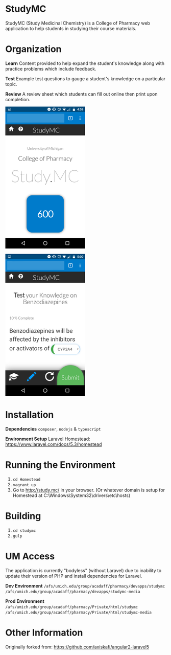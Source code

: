 # StudyMC
StudyMC (Study Medicinal Chemistry) is a College of Pharmacy web application to help students in studying their course materials.

# Organization
<strong>Learn</strong>
Content provided to help expand the student's knowledge along with practice problems which include feedback.

<strong>Test</strong>
Example test questions to gauge a student's knowledge on a particular topic.

<strong>Review</strong>
A review sheet which students can fill out online then print upon completion.

![Home Screen](/readme/HomeScreen.png?raw=true "Home Screen")

![Example Test Question](/readme/TestQuestion.png?raw=true "Example Test Question")

# Installation

<strong>Dependencies</strong>
`composer`, `nodejs` & `typescript`

<strong>Environment Setup</strong>
Laravel Homestead: https://www.laravel.com/docs/5.3/homestead

# Running the Environment

1. `cd Homestead`
2. `vagrant up`
3. Go to http://study.mc/ in your browser. (Or whatever domain is setup for Homestead at C:\Windows\System32\drivers\etc\hosts)

# Building

1. `cd studymc`
2. `gulp`

# UM Access

The application is currently "bodyless" (without Laravel) due to inability to update their version of PHP and install dependencies for Laravel.

<strong>Dev Environment</strong>
`/afs/umich.edu/group/acadaff/pharmacy/devapps/studymc`
`/afs/umich.edu/group/acadaff/pharmacy/devapps/studymc-media`

<strong>Prod Environment</strong>
`/afs/umich.edu/group/acadaff/pharmacy/Private/html/studymc`
`/afs/umich.edu/group/acadaff/pharmacy/Private/html/studymc-media`

# Other Information

Originally forked from: https://github.com/axiskafi/angular2-laravel5